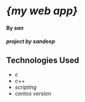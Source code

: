 # _{my web app}_

#### By _**san**_

#### _project by sandeep_

## Technologies Used

* _c_
* _c++_
* _scripting_
* _centos version_
